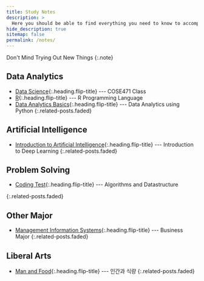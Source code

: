 ```yaml
---
title: Study Notes
description: >
  Here you should be able to find everything you need to know to accomplish the most common tasks when blogging with Hydejack.
hide_description: true
sitemap: false
permalink: /notes/
---
```


Don't Mind Trying Out New Things
{:.note}

<!-- ## Computer Science
* [Computer Network]{:.heading.flip-title} --- Top down approach in Computer Networking
* [Human Computer Interaction]{:.heading.flip-title} --- Introductory Course
* [Software Engineering]{:.heading.flip-title} --- PM, QA, Programmer
{:.related-posts.faded} -->

## Data Analytics

<!-- * [Data Analytics Basics]{:.heading.flip-title} --- Pandas and important basics -->

- [Data Science]{:.heading.flip-title} --- COSE471 Class
- [R]{:.heading.flip-title} --- R Programming Language
- [Data Analytics Basics]{:.heading.flip-title} --- Data Analytics using Python
{:.related-posts.faded}

## Artificial Intelligence

<!-- * [Data Analytics Basics]{:.heading.flip-title} --- Pandas and important basics -->

- [Introduction to Artificial Intelligence]{:.heading.flip-title} --- Introduction to Deep Learning
{:.related-posts.faded}

<!--
## Front-End
* [React]{:.heading.flip-title} --- All I need to know about React
{:.related-posts.faded}-->

## Problem Solving

- [Coding Test]{:.heading.flip-title} --- Algorithms and Datastructure
  <!-- * [BOJ]{:.heading.flip-title} --- 백준 문제풀이 -->
{:.related-posts.faded}

## Other Major
- [Management Information Systems]{:.heading.flip-title} --- Business Major
{:.related-posts.faded}

## Liberal Arts

- [Man and Food]{:.heading.flip-title} --- 인간과 식량
{:.related-posts.faded}

[introduction to artificial intelligence]: ./ArtificialIntelligence/IntroductionToAI/README.md
[data analytics basics]: ./DataAnalytics/DataAnalyticsBasics/README.md
[r]: ./DataAnalytics/R/README.md
[react]: ./Front-End/React/README.md
[coding test]: ./CodingTest/README.md
[boj]: ./BOJ/README.md
[Data Science]: ./DataAnalytics/DataScience/README.md

[Management Information Systems]: ./OtherMajors/ManagementInformationSystems/README.md
[Man and Food]: ./LiberalArts/ManAndFood/README.md